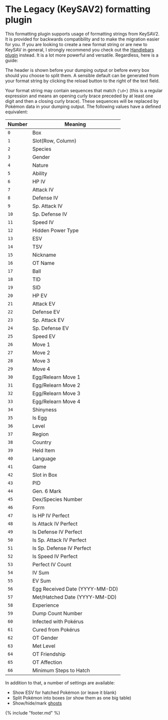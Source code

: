 # The Legacy (KeySAV2) formatting plugin

This formatting plugin supports usage of formatting strings from KeySAV2. It is provided for backwards compatibility and to make the migration easier for you. If you are looking to create a new format string or are new to KeySAV in general, I strongly recommend you check out the [Handlebars plugin](handlebars.md) instead. It is a lot more powerful and versatile. Regardless, here is a guide:

The header is shown before your dumping output or before every box should you choose to split them. A sensible default can be generated from your format string by clicking the reload button to the right of the text field.

Your format string may contain sequences that match `{\d+}` (this is a regular expression and means an opening curly brace preceded by at least one digit and then a closing curly brace). These sequences will be replaced by Pokémon data in your dumping output. The following values have a defined equivalent:

| Number |Meaning|
|--------|-------|
|`0` |Box|
|`1` |Slot(Row, Column)|
|`2` |Species|
|`3` |Gender|
|`4` |Nature|
|`5` |Ability|
|`6` |HP IV|
|`7` |Attack IV|
|`8` |Defense IV|
|`9` |Sp. Attack IV|
|`10` |Sp. Defense IV|
|`11` |Speed IV|
|`12` |Hidden Power Type|
|`13` |ESV|
|`14` |TSV|
|`15` |Nickname|
|`16` |OT Name|
|`17` |Ball|
|`18` |TID|
|`19` |SID|
|`20` |HP EV|
|`21` |Attack EV|
|`22` |Defense EV|
|`23` |Sp. Attack EV|
|`24` |Sp. Defense EV|
|`25` |Speed EV|
|`26` |Move 1|
|`27` |Move 2|
|`28` |Move 3|
|`29` |Move 4|
|`30` |Egg/Relearn Move 1|
|`31` |Egg/Relearn Move 2|
|`32` |Egg/Relearn Move 3|
|`33` |Egg/Relearn Move 4|
|`34` |Shinyness|
|`35` |Is Egg|
|`36` |Level|
|`37` |Region|
|`38` |Country|
|`39` |Held Item|
|`40` |Language|
|`41` |Game|
|`42` |Slot in Box|
|`43` |PID|
|`44` |Gen. 6 Mark|
|`45` |Dex/Species Number|
|`46` |Form|
|`47` |Is HP IV Perfect|
|`48` |Is Attack IV Perfect|
|`49` |Is Defense IV Perfect|
|`50` |Is Sp. Attack IV Perfect|
|`51` |Is Sp. Defense IV Perfect|
|`52` |Is Speed IV Perfect|
|`53` |Perfect IV Count|
|`54` |IV Sum|
|`55` |EV Sum|
|`56` |Egg Received Date (YYYY-MM-DD)|
|`57` |Met/Hatched Date (YYYY-MM-DD)|
|`58` |Experience|
|`59` |Dump Count Number|
|`60` |Infected with Pokérus|
|`61` |Cured from Pokérus|
|`62` |OT Gender|
|`63` |Met Level|
|`64` |OT Friendship|
|`65` |OT Affection|
|`66` |Minimum Steps to Hatch|

In addition to that, a number of settings are available:

  * Show ESV for hatched Pokémon (or leave it blank)
  * Split Pokémon into boxes (or show them as one big table)
  * Show/hide/mark [ghosts](../dumping/saves.md#ghosts)

{% include "footer.md" %}
